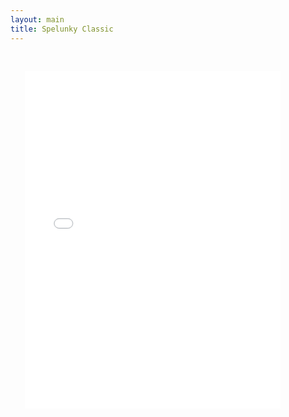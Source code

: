 ```yaml
---
layout: main
title: Spelunky Classic
---
```


<embed src="src/src/" width="90%" height="600vh" style="-webkit-transform:scale(0.9);-moz-transform-scale(0.9);" allowfullscreen/>
